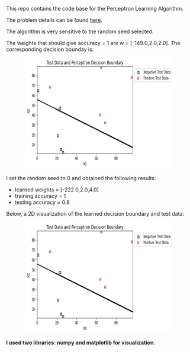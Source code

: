 This repo contains the code base for the Perceptron Learning Algorithm.

The problem details can be found [here](https://baylor.kattis.com/courses/CSI5325/20s/assignments/kwne7w/problems/baylor.perceptron).

The algorithm is very sensitive to the random seed selected.

The weights that should give accuracy = 1 are w = [-149.0,2.0,2.0]. The corresponding decision bounday is:
<p align="center">
<img src="images/2D_Visulization_test_data_decision_boundary.png" width="400" height="300">
</p>

I set the random seed to 0 and obtained the following results: 
- learned weights = [-222.0,2.0,4.0]
- training accuracy = 1
- testing accuracy = 0.8


Below, a 2D visualization of the learned decision boundary and test data:

<p align="center">
<img src="images/2D_Visulization_test_data_decision_boundary.png" width="400" height="300">
</p>

**I used two libraries: numpy and matplotlib for visualization.**
